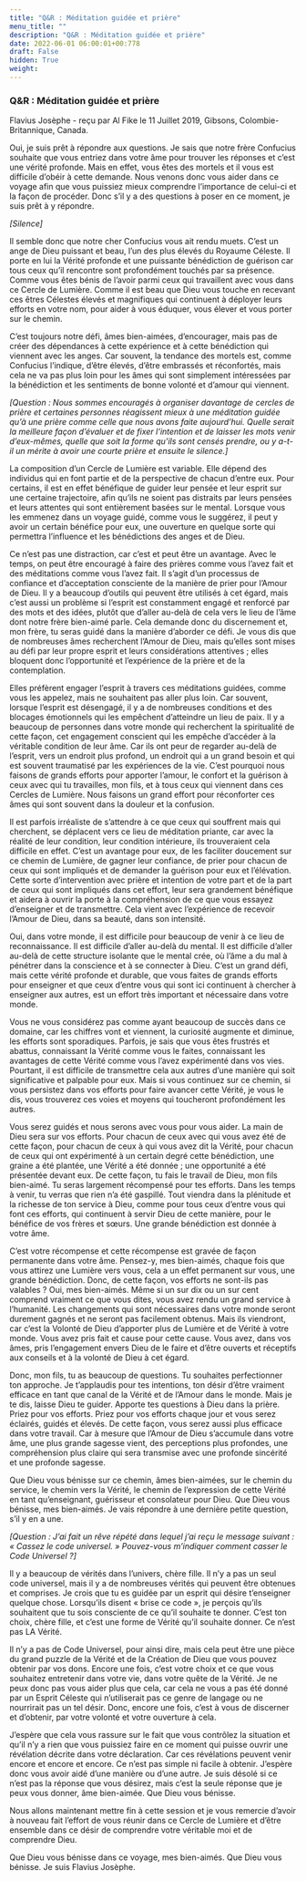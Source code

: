 ```yaml
---
title: "Q&R : Méditation guidée et prière"
menu_title: ""
description: "Q&R : Méditation guidée et prière"
date: 2022-06-01 06:00:01+00:778
draft: False
hidden: True
weight:
---
```

### Q&R : Méditation guidée et prière

Flavius Josèphe - reçu par Al Fike le 11 Juillet 2019, Gibsons, Colombie-Britannique, Canada.

Oui, je suis prêt à répondre aux questions. Je sais que notre frère Confucius souhaite que vous entriez dans votre âme pour trouver les réponses et c’est une vérité profonde. Mais en effet, vous êtes des mortels et il vous est difficile d’obéir à cette demande. Nous venons donc vous aider dans ce voyage afin que vous puissiez mieux comprendre l’importance de celui-ci et la façon de procéder. Donc s’il y a des questions à poser en ce moment, je suis prêt à y répondre.

*[Silence]*

Il semble donc que notre cher Confucius vous ait rendu muets. C’est un ange de Dieu puissant et beau, l’un des plus élevés du Royaume Céleste. Il porte en lui la Vérité profonde et une puissante bénédiction de guérison car tous ceux qu’il rencontre sont profondément touchés par sa présence. Comme vous êtes bénis de l’avoir parmi ceux qui travaillent avec vous dans ce Cercle de Lumière. Comme il est beau que Dieu vous touche en recevant ces êtres Célestes élevés et magnifiques qui continuent à déployer leurs efforts en votre nom, pour aider à vous éduquer, vous élever et vous porter sur le chemin.

C’est toujours notre défi, âmes bien-aimées, d’encourager, mais pas de créer des dépendances à cette expérience et à cette bénédiction qui viennent avec les anges. Car souvent, la tendance des mortels est, comme Confucius l’indique, d’être élevés, d’être embrassés et réconfortés, mais cela ne va pas plus loin pour les âmes qui sont simplement intéressées par la bénédiction et les sentiments de bonne volonté et d’amour qui viennent.

*[Question : Nous sommes encouragés à organiser davantage de cercles de prière et certaines personnes réagissent mieux à une méditation guidée qu’à une prière comme celle que nous avons faite aujourd’hui. Quelle serait la meilleure façon d’évaluer et de fixer l’intention et de laisser les mots venir d’eux-mêmes, quelle que soit la forme qu’ils sont censés prendre, ou y a-t-il un mérite à avoir une courte prière et ensuite le silence.]*

La composition d’un Cercle de Lumière est variable. Elle dépend des individus qui en font partie et de la perspective de chacun d’entre eux. Pour certains, il est en effet bénéfique de guider leur pensée et leur esprit sur une certaine trajectoire, afin qu’ils ne soient pas distraits par leurs pensées et leurs attentes qui sont entièrement basées sur le mental. Lorsque vous les emmenez dans un voyage guidé, comme vous le suggérez, il peut y avoir un certain bénéfice pour eux, une ouverture en quelque sorte qui permettra l’influence et les bénédictions des anges et de Dieu.

Ce n’est pas une distraction, car c’est et peut être un avantage. Avec le temps, on peut être encouragé à faire des prières comme vous l’avez fait et des méditations comme vous l’avez fait. Il s’agit d’un processus de confiance et d’acceptation consciente de la manière de prier pour l’Amour de Dieu. Il y a beaucoup d’outils qui peuvent être utilisés à cet égard, mais c’est aussi un problème si l’esprit est constamment engagé et renforcé par des mots et des idées, plutôt que d’aller au-delà de cela vers le lieu de l’âme dont notre frère bien-aimé parle. Cela demande donc du discernement et, mon frère, tu seras guidé dans la manière d’aborder ce défi. Je vous dis que de nombreuses âmes recherchent l’Amour de Dieu, mais qu’elles sont mises au défi par leur propre esprit et leurs considérations attentives ; elles bloquent donc l’opportunité et l’expérience de la prière et de la contemplation.

Elles préfèrent engager l’esprit à travers ces méditations guidées, comme vous les appelez, mais ne souhaitent pas aller plus loin. Car souvent, lorsque l’esprit est désengagé, il y a de nombreuses conditions et des blocages émotionnels qui les empêchent d’atteindre un lieu de paix. Il y a beaucoup de personnes dans votre monde qui recherchent la spiritualité de cette façon, cet engagement conscient qui les empêche d’accéder à la véritable condition de leur âme. Car ils ont peur de regarder au-delà de l’esprit, vers un endroit plus profond, un endroit qui a un grand besoin et qui est souvent traumatisé par les expériences de la vie. C’est pourquoi nous faisons de grands efforts pour apporter l’amour, le confort et la guérison à ceux avec qui tu travailles, mon fils, et à tous ceux qui viennent dans ces Cercles de Lumière. Nous faisons un grand effort pour réconforter ces âmes qui sont souvent dans la douleur et la confusion.

Il est parfois irréaliste de s’attendre à ce que ceux qui souffrent mais qui cherchent, se déplacent vers ce lieu de méditation priante, car avec la réalité de leur condition, leur condition intérieure, ils trouveraient cela difficile en effet. C’est un avantage pour eux, de les faciliter doucement sur ce chemin de Lumière, de gagner leur confiance, de prier pour chacun de ceux qui sont impliqués et de demander la guérison pour eux et l’élévation. Cette sorte d’intervention avec prière et intention de votre part et de la part de ceux qui sont impliqués dans cet effort, leur sera grandement bénéfique et aidera à ouvrir la porte à la compréhension de ce que vous essayez d’enseigner et de transmettre. Cela vient avec l’expérience de recevoir l’Amour de Dieu, dans sa beauté, dans son intensité.

Oui, dans votre monde, il est difficile pour beaucoup de venir à ce lieu de reconnaissance. Il est difficile d’aller au-delà du mental. Il est difficile d’aller au-delà de cette structure isolante que le mental crée, où l’âme a du mal à pénétrer dans la conscience et à se connecter à Dieu. C’est un grand défi, mais cette vérité profonde et durable, que vous faites de grands efforts pour enseigner et que ceux d’entre vous qui sont ici continuent à chercher à enseigner aux autres, est un effort très important et nécessaire dans votre monde.

Vous ne vous considérez pas comme ayant beaucoup de succès dans ce domaine, car les chiffres vont et viennent, la curiosité augmente et diminue, les efforts sont sporadiques. Parfois, je sais que vous êtes frustrés et abattus, connaissant la Vérité comme vous le faites, connaissant les avantages de cette Vérité comme vous l’avez expérimenté dans vos vies. Pourtant, il est difficile de transmettre cela aux autres d’une manière qui soit significative et palpable pour eux. Mais si vous continuez sur ce chemin, si vous persistez dans vos efforts pour faire avancer cette Vérité, je vous le dis, vous trouverez ces voies et moyens qui toucheront profondément les autres.

Vous serez guidés et nous serons avec vous pour vous aider. La main de Dieu sera sur vos efforts. Pour chacun de ceux avec qui vous avez été de cette façon, pour chacun de ceux à qui vous avez dit la Vérité, pour chacun de ceux qui ont expérimenté à un certain degré cette bénédiction, une graine a été plantée, une Vérité a été donnée ; une opportunité a été présentée devant eux. De cette façon, tu fais le travail de Dieu, mon fils bien-aimé. Tu seras largement récompensé pour tes efforts. Dans les temps à venir, tu verras que rien n’a été gaspillé. Tout viendra dans la plénitude et la richesse de ton service à Dieu, comme pour tous ceux d’entre vous qui font ces efforts, qui continuent à servir Dieu de cette manière, pour le bénéfice de vos frères et sœurs. Une grande bénédiction est donnée à votre âme.

C’est votre récompense et cette récompense est gravée de façon permanente dans votre âme. Pensez-y, mes bien-aimés, chaque fois que vous attirez une Lumière vers vous, cela a un effet permanent sur vous, une grande bénédiction. Donc, de cette façon, vos efforts ne sont-ils pas valables ? Oui, mes bien-aimés. Même si un sur dix ou un sur cent comprend vraiment ce que vous dites, vous avez rendu un grand service à l’humanité. Les changements qui sont nécessaires dans votre monde seront durement gagnés et ne seront pas facilement obtenus. Mais ils viendront, car c’est la Volonté de Dieu d’apporter plus de Lumière et de Vérité à votre monde. Vous avez pris fait et cause pour cette cause. Vous avez, dans vos âmes, pris l’engagement envers Dieu de le faire et d’être ouverts et réceptifs aux conseils et à la volonté de Dieu à cet égard.

Donc, mon fils, tu as beaucoup de questions. Tu souhaites perfectionner ton approche. Je t’applaudis pour tes intentions, ton désir d’être vraiment efficace en tant que canal de la Vérité et de l’Amour dans le monde. Mais je te dis, laisse Dieu te guider. Apporte tes questions à Dieu dans la prière. Priez pour vos efforts. Priez pour vos efforts chaque jour et vous serez éclairés, guidés et élevés. De cette façon, vous serez aussi plus efficace dans votre travail. Car à mesure que l’Amour de Dieu s’accumule dans votre âme, une plus grande sagesse vient, des perceptions plus profondes, une compréhension plus claire qui sera transmise avec une profonde sincérité et une profonde sagesse.

Que Dieu vous bénisse sur ce chemin, âmes bien-aimées, sur le chemin du service, le chemin vers la Vérité, le chemin de l’expression de cette Vérité en tant qu’enseignant, guérisseur et consolateur pour Dieu. Que Dieu vous bénisse, mes bien-aimés. Je vais répondre à une dernière petite question, s’il y en a une.

*[Question : J’ai fait un rêve répété dans lequel j’ai reçu le message suivant : « Cassez le code universel. » Pouvez-vous m’indiquer comment casser le Code Universel ?]*

Il y a beaucoup de vérités dans l’univers, chère fille. Il n’y a pas un seul code universel, mais il y a de nombreuses vérités qui peuvent être obtenues et comprises. Je crois que tu es guidée par un esprit qui désire t’enseigner quelque chose. Lorsqu’ils disent « brise ce code », je perçois qu’ils souhaitent que tu sois consciente de ce qu’il souhaite te donner. C’est ton choix, chère fille, et c’est une forme de Vérité qu’il souhaite donner. Ce n’est pas LA Vérité.

Il n’y a pas de Code Universel, pour ainsi dire, mais cela peut être une pièce du grand puzzle de la Vérité et de la Création de Dieu que vous pouvez obtenir par vos dons. Encore une fois, c’est votre choix et ce que vous souhaitez entretenir dans votre vie, dans votre quête de la Vérité. Je ne peux donc pas vous aider plus que cela, car cela ne vous a pas été donné par un Esprit Céleste qui n’utiliserait pas ce genre de langage ou ne nourrirait pas un tel désir. Donc, encore une fois, c’est à vous de discerner et d’obtenir, par votre volonté et votre ouverture à cela.

J’espère que cela vous rassure sur le fait que vous contrôlez la situation et qu’il n’y a rien que vous puissiez faire en ce moment qui puisse ouvrir une révélation décrite dans votre déclaration. Car ces révélations peuvent venir encore et encore et encore. Ce n’est pas simple ni facile à obtenir. J’espère donc vous avoir aidé d’une manière ou d’une autre. Je suis désolé si ce n’est pas la réponse que vous désirez, mais c’est la seule réponse que je peux vous donner, âme bien-aimée. Que Dieu vous bénisse.

Nous allons maintenant mettre fin à cette session et je vous remercie d’avoir à nouveau fait l’effort de vous réunir dans ce Cercle de Lumière et d’être ensemble dans ce désir de comprendre votre véritable moi et de comprendre Dieu.

Que Dieu vous bénisse dans ce voyage, mes bien-aimés. Que Dieu vous bénisse. Je suis Flavius Josèphe.
